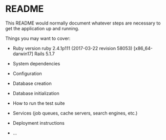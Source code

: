 # README

This README would normally document whatever steps are necessary to get the
application up and running.

Things you may want to cover:

* Ruby version
ruby 2.4.1p111 (2017-03-22 revision 58053) [x86_64-darwin17]
Rails 5.1.7
* System dependencies

* Configuration

* Database creation

* Database initialization

* How to run the test suite

* Services (job queues, cache servers, search engines, etc.)

* Deployment instructions

* ...

